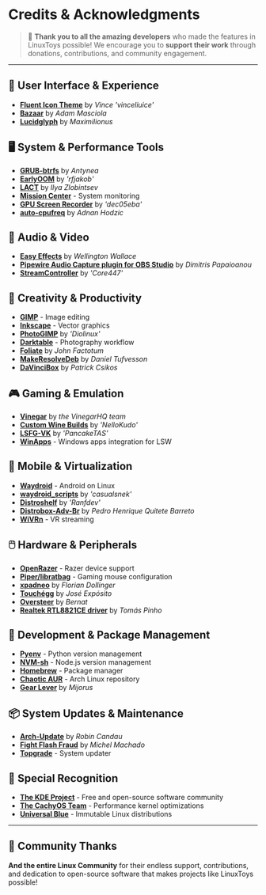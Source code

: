 # Credits & Acknowledgments

> 💙 **Thank you to all the amazing developers** who made the features in LinuxToys possible! We encourage you to **support their work** through donations, contributions, and community engagement.

---

## 🎨 User Interface & Experience

- **[Fluent Icon Theme](https://github.com/vinceliuice/Fluent-icon-theme)** by *Vince 'vinceliuice'*
- **[Bazaar](https://github.com/kolunmi/bazaar)** by *Adam Masciola*
- **[Lucidglyph](https://github.com/maximilionus/lucidglyph/tree/v0.11.0)** by *Maximilionus*

## 🖥️ System & Performance Tools

- **[GRUB-btrfs](https://github.com/Antynea/grub-btrfs)** by *Antynea*
- **[EarlyOOM](https://github.com/rfjakob/earlyoom)** by *'rfjakob'*
- **[LACT](https://github.com/ilya-zlobintsev/LACT)** by *Ilya Zlobintsev*
- **[Mission Center](https://missioncenter.io)** - System monitoring
- **[GPU Screen Recorder](https://git.dec05eba.com/?p=about)** by *'dec05eba'*
- **[auto-cpufreq](https://github.com/AdnanHodzic/auto-cpufreq)** by *Adnan Hodzic*

## 🎵 Audio & Video

- **[Easy Effects](https://github.com/wwmm/easyeffects)** by *Wellington Wallace*
- **[Pipewire Audio Capture plugin for OBS Studio](https://github.com/dimtpap/obs-pipewire-audio-capture)** by *Dimitris Papaioanou*
- **[StreamController](https://github.com/StreamController/StreamController)** by *'Core447'*

## 🎨 Creativity & Productivity

- **[GIMP](https://www.gimp.org)** - Image editing
- **[Inkscape](https://inkscape.org)** - Vector graphics
- **[PhotoGIMP](https://github.com/Diolinux/PhotoGIMP)** by *'Diolinux'*
- **[Darktable](https://www.darktable.org)** - Photography workflow
- **[Foliate](https://johnfactotum.github.io/foliate)** by *John Factotum*
- **[MakeResolveDeb](https://www.danieltufvesson.com/makeresolvedeb)** by *Daniel Tufvesson*
- **[DaVinciBox](https://github.com/zelikos/davincibox)** by *Patrick Csikos*

## 🎮 Gaming & Emulation

- **[Vinegar](https://vinegarhq.org/Home/index.html)** by *the VinegarHQ team*
- **[Custom Wine Builds](https://github.com/NelloKudo/WineBuilder)** by *'NelloKudo'*
- **[LSFG-VK](https://github.com/PancakeTAS/lsfg-vk)** by *'PancakeTAS'*
- **[WinApps](https://github.com/winapps-org/winapps)** - Windows apps integration for LSW

## 📱 Mobile & Virtualization

- **[Waydroid](https://waydro.id/)** - Android on Linux
- **[waydroid_scripts](https://github.com/casualsnek/waydroid_script)** by *'casualsnek'*
- **[Distroshelf](https://github.com/ranfdev/DistroShelf)** by *'Ranfdev'*
- **[Distrobox-Adv-Br](https://github.com/pedrohqb/distrobox-adv-br)** by *Pedro Henrique Quitete Barreto*
- **[WiVRn](https://github.com/WiVRn)** - VR streaming

## 🖱️ Hardware & Peripherals

- **[OpenRazer](https://openrazer.github.io)** - Razer device support
- **[Piper/libratbag](https://github.com/libratbag/piper)** - Gaming mouse configuration
- **[xpadneo](https://github.com/atar-axis/xpadneo)** by *Florian Dollinger*
- **[Touchégg](https://github.com/JoseExposito/touchegg)** by *José Expósito*
- **[Oversteer](https://github.com/berarma/oversteer)** by *Bernat*
- **[Realtek RTL8821CE driver](https://github.com/tomaspinho/rtl8821ce)** by *Tomás Pinho*

## 🔧 Development & Package Management

- **[Pyenv](https://github.com/pyenv)** - Python version management
- **[NVM-sh](https://github.com/nvm-sh)** - Node.js version management
- **[Homebrew](https://brew.sh/)** - Package manager
- **[Chaotic AUR](https://aur.chaotic.cx/)** - Arch Linux repository
- **[Gear Lever](https://github.com/mijorus/gearlever)** by *Mijorus*

## 📦 System Updates & Maintenance

- **[Arch-Update](https://github.com/Antiz96/arch-update)** by *Robin Candau*
- **[Fight Flash Fraud](https://github.com/AltraMayor/f3)** by *Michel Machado*
- **[Topgrade](https://github.com/topgrade-rs/topgrade)** - System updater

## 🌟 Special Recognition

- **[The KDE Project](https://kde.org)** - Free and open-source software community
- **[The CachyOS Team](https://github.com/CachyOS/linux-cachyos)** - Performance kernel optimizations
- **[Universal Blue](https://universal-blue.org)** - Immutable Linux distributions

---

## 🙏 Community Thanks

**And the entire Linux Community** for their endless support, contributions, and dedication to open-source software that makes projects like LinuxToys possible!